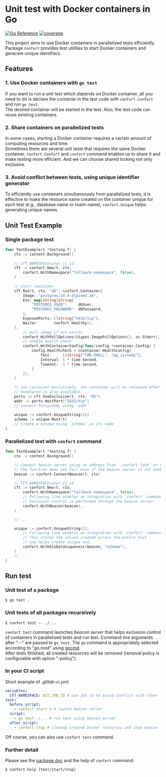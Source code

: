 # Unit test with Docker containers in Go

[![Go Reference](https://pkg.go.dev/badge/github.com/daichitakahashi/confort.svg)](https://pkg.go.dev/github.com/daichitakahashi/confort)
[![coverage](https://img.shields.io/endpoint?style=flat-square&url=https%3A%2F%2Fdaichitakahashi.github.io%2Fconfort%2Fcoverage.json)](https://daichitakahashi.github.io/confort/coverage.html)

This project aims to use Docker containers in parallelized tests efficiently.  
Package `confort` provides test utilities to start Docker containers and generate unique identifiers.

## Features
### 1. Use Docker containers with `go test`
If you want to run a unit test which depends on Docker container, all you need
to do is declare the container in the test code with `confort.Confort` and run 
`go test`.  
The desired container will be started in the test. Also, the test code can reuse 
existing containers.

### 2. Share containers on parallelized tests
In some cases, starting a Docker container requires a certain amount of computing 
resources and time.  
Sometimes there are several unit tests that requires the same Docker container.
`confort.Confort` and `confort` command enables us to share it and make testing 
more efficient. And we can choose shared locking not only exclusive.

### 3. Avoid conflict between tests, using unique identifier generator
To efficiently use containers simultaneously from parallelized tests, it is 
effective to make the resource name created on the container unique for each test 
(e.g., database name or realm name).
`confort.Unique` helps generating unique names.

## Unit Test Example
### Single package test
```go
func TestExample(t *testing.T) {
    ctx := context.Background()
    
    // CFT_NAMESPACE=your_ci_id
    cft := confort.New(t, ctx,
        confort.WithNamespace("fallback-namespace", false),
    )
    
    // start container
    cft.Run(t, ctx, "db", &cofort.Container{
        Image: "postgres:14.4-alpine3.16",
        Env: map[string]string{
            "POSTGRES_USER":     dbUser,
            "POSTGRES_PASSWORD": dbPassword,
        },
        ExposedPorts: []string{"5432/tcp"},
        Waiter:       confort.Healthy(),
    },
        // pull image if not exists
        confort.WithPullOptions(&types.ImagePullOptions{}, os.Stderr),
        // enable health check
        confort.WithContainerConfig(func(config *container.Config) {
            config.Healthcheck = &container.HealthConfig{
                Test:     []string{"CMD-SHELL", "pg_isready"},
                Interval: 5 * time.Second,
                Timeout:  3 * time.Second,
            }
        }),
    )
    
    // use container exclusively. the container will be released after the test finished
    // UseShared is also available
    ports := cft.UseExclusive(t, ctx, "db")
    addr := ports.HostPort("5432/tcp")
    // connect PostgreSQL using `addr`
	
    unique := confort.UniqueString(12)
    schema := unique.Must(t)
    // create a schema using `schema` as its name
}
```

### Parallelized test with `confort` command
```go
func TestExample(t *testing.T) {
    ctx := context.Background()

    // Connect beacon server using an address from `.confort.lock` or CFT_BEACON_ADDR.
    // The function does not fail even if the beacon server is not enabled. But beacon.Enabled == false.
    beacon := confort.ConnectBeacon(t, ctx)

    // CFT_NAMESPACE=your_ci_id
    cft := confort.New(t, ctx,
        confort.WithNamespace("fallback-namespace", false),
        // Following line enables an integration with `confort` command.
        // Exclusion control is performed through the beacon server.
        confort.WithBeacon(beacon),
    )

    // ...

    unique := confort.UniqueString(12,
        // Following line enables an integration with `confort` command. 
        // This stores the values created across the entire test
        // and helps create unique one.
        confort.WithGlobalUniqueness(beacon, "schema"), 
    )
    // ...
}
```

## Run test
### Unit test of a package
```shell
$ go test .
```

### Unit tests of all packages recursively
```shell
$ confort test -- ./...
```
`confort test` command launches *beacon server* that helps exclusion control of 
containers in parallelized tests and run test. Command line arguments after "--" 
are passed to `go test`. The `go` command is appropriately selected according to 
"go.mod" using [gocmd](https://github.com/daichitakahashi/gocmd).  
After tests finished, all created resources will be removed (removal policy is
configurable with option "-policy").

### In your CI script
Short example of *.gitlab-ci.yml*:
```yaml
variables:
  CFT_NAMESPACE: $CI_JOB_ID # use job id to avoid conflict with other tests
test:
  before_script:
    - confort start & # launch beacon server
  script:
    - go test ./... # run test using beacon server
  after_script:
    - confort stop # cleanup created Docker resources and stop beacon server safely
```

Off course, you can also use `confort test` command.

### Further detail
Please see the [package doc](https://pkg.go.dev/github.com/daichitakahashi/confort) and the help of `confort` command:
```shell
$ confort help [test/start/stop]
```
